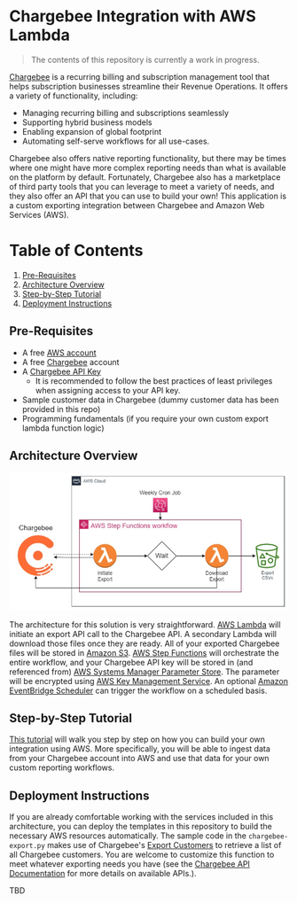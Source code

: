 
# Chargebee Integration with AWS Lambda

> The contents of this repository is currently a work in progress.

[Chargebee](https://www.chargebee.com/) is a recurring billing and subscription management tool that helps subscription businesses streamline their Revenue Operations. It offers a variety of functionality, including:
- Managing recurring billing and subscriptions seamlessly
- Supporting hybrid business models
- Enabling expansion of global footprint
- Automating self-serve workflows for all use-cases.

Chargebee also offers native reporting functionality, but there may be times where one might have more complex reporting needs than what is available on the platform by default. Fortunately, Chargebee also has a marketplace of third party tools that you can leverage to meet a variety of needs, and they also offer an API that you can use to build your own! This application is a custom exporting integration between Chargebee and Amazon Web Services (AWS).

# Table of Contents

1. [Pre-Requisites](#pre-requisites)
2. [Architecture Overview](#architecture-overview)
3. [Step-by-Step Tutorial](#step-by-step-tutorial)
4. [Deployment Instructions](#deployment-instructions)

## Pre-Requisites
- A free [AWS account](https://aws.amazon.com/free/)
- A free [Chargebee](https://www.chargebee.com/) account
- A [Chargebee API Key](https://www.chargebee.com/docs/2.0/api_keys.html)
  - It is recommended to follow the best practices of least privileges when assigning access to your API key.
- Sample customer data in Chargebee (dummy customer data has been provided in this repo)
- Programming fundamentals (if you require your own custom export lambda function logic)

## Architecture Overview

![Architecture Diagram](architecture.jpg)

The architecture for this solution is very straightforward. [AWS Lambda](https://aws.amazon.com/lambda/) will initiate an export API call to the Chargebee API. A secondary Lambda will download those files once they are ready. All of your exported Chargebee files will be stored in [Amazon S3](https://aws.amazon.com/s3/). [AWS Step Functions](https://aws.amazon.com/step-functions/) will orchestrate the entire workflow, and your Chargebee API key will be stored in (and referenced from) [AWS Systems Manager Parameter Store](https://docs.aws.amazon.com/systems-manager/latest/userguide/systems-manager-parameter-store.html). The parameter will be encrypted using [AWS Key Management Service](https://aws.amazon.com/kms/). An optional [Amazon EventBridge Scheduler](https://docs.aws.amazon.com/eventbridge/latest/userguide/scheduler.html) can trigger the workflow on a scheduled basis.

## Step-by-Step Tutorial

[This tutorial](https://toriancrane.github.io/chargebee-lambda-integration/) will walk you step by step on how you can build your own integration using AWS. More specifically, you will be able to ingest data from your Chargebee account into AWS and use that data for your own custom reporting workflows.

## Deployment Instructions

If you are already comfortable working with the services included in this architecture, you can deploy the templates in this repository to build the necessary AWS resources automatically. The sample code in the `chargebee-export.py` makes use of Chargebee's [Export Customers](https://apidocs.chargebee.com/docs/api/exports?prod_cat_ver=2#export_customers) to retrieve a list of all Chargebee customers. You are welcome to customize this function to meet whatever exporting needs you have (see the [Chargebee API Documentation](https://apidocs.chargebee.com/docs/api?prod_cat_ver=2) for more details on available APIs.).

TBD
